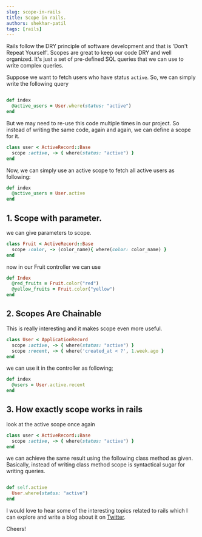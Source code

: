 ```yaml
---
slug: scope-in-rails
title: Scope in rails.
authors: shekhar-patil
tags: [rails]
---
```


Rails follow the DRY principle of software development and that is 'Don't Repeat Yourself'.
Scopes are great to keep our code DRY and well organized. It's just a set of pre-defined SQL queries that we can use to write complex queries.

<!--truncate-->

Suppose we want to fetch users who have status `active`. So, we can simply write the following query

```ruby

def index
  @active_users = User.where(status: "active")
end
```

But we may need to re-use this code multiple times in our project. So instead of writing the same code, again and again, we can define a scope for it.

```ruby
class user < ActiveRecord::Base
  scope :active, -> { where(status: "active") }
end
```

Now, we can simply use an active scope to fetch all active users as following:

```ruby
def index
  @active_users = User.active
end
```

## 1. Scope with parameter.

we can give parameters to scope.

```ruby
class Fruit < ActiveRecord::Base
  scope :color, -> (color_name){ where(color: color_name) }
end
```
now in our Fruit controller we can use

```ruby
def Index
  @red_fruits = Fruit.color("red")
  @yellow_fruits = Fruit.color("yellow")
end
```

## 2. Scopes Are Chainable

This is really interesting and it makes scope even more useful.

```ruby
class User < ApplicationRecord
  scope :active, -> { where(status: "active") }
  scope :recent, -> { where('created_at < ?', 1.week.ago }
end
```

we can use it in the controller as following;

```ruby
def index
  @users = User.active.recent
end
```

## 3. How exactly scope works in rails

look at the active scope once again

```ruby
class user < ActiveRecord::Base
  scope :active, -> { where(status: "active") }
end
```
we can achieve the same result using the following class method as given. Basically, instead of writing class method scope is syntactical sugar for writing queries.

```ruby

def self.active
  User.where(status: "active")
end
```

I would love to hear some of the interesting topics related to rails which I can explore and write a blog about it on [Twitter](https://twitter.com/Shekharpatil95).

Cheers!